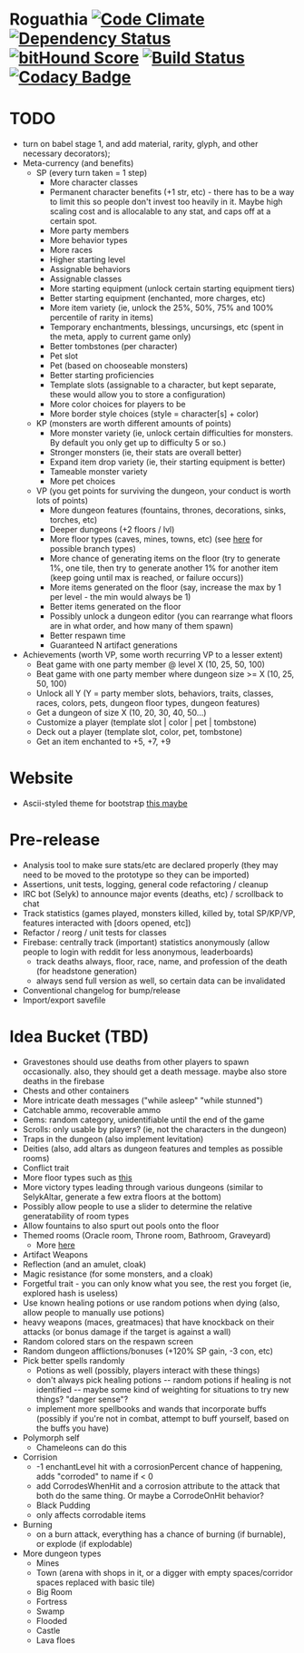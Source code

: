 # Roguathia [![Code Climate](https://codeclimate.com/github/seiyria/Roguathia/badges/gpa.svg)](https://codeclimate.com/github/seiyria/Roguathia) [![Dependency Status](https://gemnasium.com/seiyria/Roguathia.svg)](https://gemnasium.com/seiyria/Roguathia) [![bitHound Score](https://www.bithound.io/github/seiyria/Roguathia/badges/score.svg)](https://www.bithound.io/github/seiyria/Roguathia) [![Build Status](https://travis-ci.org/seiyria/Roguathia.svg)](https://travis-ci.org/seiyria/Roguathia) [![Codacy Badge](https://www.codacy.com/project/badge/7d38b1b793bb4cec862debe3af85f851)](https://www.codacy.com/app/seiyria/Roguathia)

# TODO
* turn on babel stage 1, and add material, rarity, glyph, and other necessary decorators);
* Meta-currency (and benefits)
  * SP (every turn taken = 1 step)
    * More character classes
    * Permanent character benefits (+1 str, etc) - there has to be a way to limit this so people don't invest too heavily in it. Maybe high scaling cost and is allocalable to any stat, and caps off at a certain spot.
    * More party members
    * More behavior types
    * More races
    * Higher starting level
    * Assignable behaviors
    * Assignable classes
    * More starting equipment (unlock certain starting equipment tiers)
    * Better starting equipment (enchanted, more charges, etc)
    * More item variety (ie, unlock the 25%, 50%, 75% and 100% percentile of rarity in items)
    * Temporary enchantments, blessings, uncursings, etc (spent in the meta, apply to current game only)
    * Better tombstones (per character)
    * Pet slot
    * Pet (based on chooseable monsters)
    * Better starting proficiencies
    * Template slots (assignable to a character, but kept separate, these would allow you to store a configuration)
    * More color choices for players to be
    * More border style choices (style = character[s] + color)
  * KP (monsters are worth different amounts of points)
    * More monster variety (ie, unlock certain difficulties for monsters. By default you only get up to difficulty 5 or so.)
    * Stronger monsters (ie, their stats are overall better)
    * Expand item drop variety (ie, their starting equipment is better)
    * Tameable monster variety
    * More pet choices
  * VP (you get points for surviving the dungeon, your conduct is worth lots of points)
    * More dungeon features (fountains, thrones, decorations, sinks, torches, etc)
    * Deeper dungeons (+2 floors / lvl)
    * More floor types (caves, mines, towns, etc) (see [here](http://crawl.chaosforge.org/Dungeon_branches) for possible branch types)
    * More chance of generating items on the floor (try to generate 1%, one tile, then try to generate another 1% for another item (keep going until max is reached, or failure occurs))
    * More items generated on the floor (say, increase the max by 1 per level - the min would always be 1)
    * Better items generated on the floor
    * Possibly unlock a dungeon editor (you can rearrange what floors are in what order, and how many of them spawn)
    * Better respawn time
    * Guaranteed N artifact generations
* Achievements (worth VP, some worth recurring VP to a lesser extent)
  * Beat game with one party member @ level X (10, 25, 50, 100)
  * Beat game with one party member where dungeon size >= X (10, 25, 50, 100)
  * Unlock all Y (Y = party member slots, behaviors, traits, classes, races, colors, pets, dungeon floor types, dungeon features)
  * Get a dungeon of size X (10, 20, 30, 40, 50...)
  * Customize a player (template slot | color | pet | tombstone)
  * Deck out a player (template slot, color, pet, tombstone)
  * Get an item enchanted to +5, +7, +9

# Website
* Ascii-styled theme for bootstrap [this maybe](https://kristopolous.github.io/BOOTSTRA.386/)

# Pre-release
* Analysis tool to make sure stats/etc are declared properly (they may need to be moved to the prototype so they can be imported)
* Assertions, unit tests, logging, general code refactoring / cleanup
* IRC bot (Selyk) to announce major events (deaths, etc) / scrollback to chat
* Track statistics (games played, monsters killed, killed by, total SP/KP/VP, features interacted with [doors opened, etc])
* Refactor / reorg / unit tests for classes
* Firebase: centrally track (important) statistics anonymously (allow people to login with reddit for less anonymous, leaderboards)
  * track deaths always, floor, race, name, and profession of the death (for headstone generation)
  * always send full version as well, so certain data can be invalidated
* Conventional changelog for bump/release
* Import/export savefile

# Idea Bucket (TBD)
* Gravestones should use deaths from other players to spawn occasionally. also, they should get a death message. maybe also store deaths in the firebase
* Chests and other containers
* More intricate death messages ("while asleep" "while stunned")
* Catchable ammo, recoverable ammo
* Gems: random category, unidentifiable until the end of the game
* Scrolls: only usable by players? (ie, not the characters in the dungeon)
* Traps in the dungeon (also implement levitation)
* Deities (also, add altars as dungeon features and temples as possible rooms)
* Conflict trait
* More floor types such as [this](http://www.gamasutra.com/blogs/AAdonaac/20150903/252889/Procedural_Dungeon_Generation_Algorithm.php)
* More victory types leading through various dungeons (similar to SelykAltar, generate a few extra floors at the bottom)
* Possibly allow people to use a slider to determine the relative generatability of room types
* Allow fountains to also spurt out pools onto the floor
* Themed rooms (Oracle room, Throne room, Bathroom, Graveyard)
  * More [here](https://nethackwiki.com/wiki/Special_room)
* Artifact Weapons
* Reflection (and an amulet, cloak)
* Magic resistance (for some monsters, and a cloak)
* Forgetful trait - you can only know what you see, the rest you forget (ie, explored hash is useless)
* Use known healing potions or use random potions when dying (also, allow people to manually use potions)
* heavy weapons (maces, greatmaces) that have knockback on their attacks (or bonus damage if the target is against a wall)
* Random colored stars on the respawn screen
* Random dungeon afflictions/bonuses (+120% SP gain, -3 con, etc)
* Pick better spells randomly
  * Potions as well (possibly, players interact with these things)
  * don't always pick healing potions -- random potions if healing is not identified -- maybe some kind of weighting for situations to try new things? "danger sense"?
  * implement more spellbooks and wands that incorporate buffs (possibly if you're not in combat, attempt to buff yourself, based on the buffs you have)
* Polymorph self
  * Chameleons can do this
* Corrision
  * -1 enchantLevel hit with a corrosionPercent chance of happening, adds "corroded" to name if < 0
  * add CorrodesWhenHit and a corrosion attribute to the attack that both do the same thing. Or maybe a CorrodeOnHit behavior?
  * Black Pudding
  * only affects corrodable items
* Burning
  * on a burn attack, everything has a chance of burning (if burnable), or explode (if explodable)
* More dungeon types
  * Mines
  * Town (arena with shops in it, or a digger with empty spaces/corridor spaces replaced with basic tile)
  * Big Room
  * Fortress
  * Swamp
  * Flooded
  * Castle
  * Lava floes
